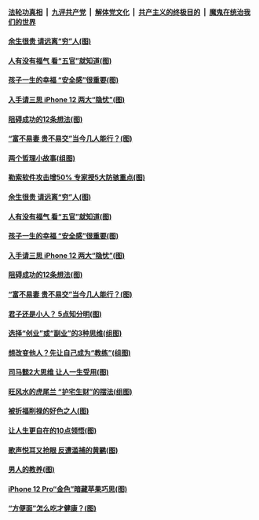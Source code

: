 

####  [法轮功真相](../../../../basic/blob/master/README.md?t=10291003) &nbsp;|&nbsp; [九评共产党](../../../../9ping.md/blob/master/README.md?t=10291003) &nbsp;|&nbsp; [解体党文化](../../../../jtdwh.md/blob/master/README.md?t=10291003)  &nbsp;|&nbsp; [共产主义的终极目的](../../../../gczydzjmd.md/blob/master/README.md?t=10291003) &nbsp;|&nbsp; [魔鬼在统治我们的世界](../../../../mgztzwmdsj.md/blob/master/README.md?t=10291003) 

#### [余生很贵 请远离“穷”人(图)](../pages/p8/950578.md?t=10291003) 

#### [人有没有福气 看“五官”就知道(图)](../pages/p8/950658.md?t=10291003) 

#### [孩子一生的幸福 “安全感”很重要(图)](../pages/p8/950093.md?t=10291003) 

#### [入手请三思 iPhone 12 两大“隐忧”(图)](../pages/p8/950580.md?t=10291003) 

#### [阻碍成功的12条想法(图)](../pages/p8/950260.md?t=10291003) 

#### [“富不易妻 贵不易交”当今几人能行？(图)](../pages/p8/950497.md?t=10291003) 

#### [两个哲理小故事(组图)](../pages/p8/950622.md?t=10291003) 

#### [勒索软件攻击增50% 专家授5大防骇重点(图)](../pages/p8/950573.md?t=10291003) 


#### [余生很贵 请远离“穷”人(图)](../pages/p8/950578.md?t=10291003) 

#### [人有没有福气 看“五官”就知道(图)](../pages/p8/950658.md?t=10291003) 

#### [孩子一生的幸福 “安全感”很重要(图)](../pages/p8/950093.md?t=10291003) 

#### [入手请三思 iPhone 12 两大“隐忧”(图)](../pages/p8/950580.md?t=10291003) 

#### [阻碍成功的12条想法(图)](../pages/p8/950260.md?t=10291003) 

#### [“富不易妻 贵不易交”当今几人能行？(图)](../pages/p8/950497.md?t=10291003) 

#### [君子还是小人？ 5点知分明(图)](../pages/p8/949155.md?t=10291003) 

#### [选择“创业”或“副业”的3种思维(组图)](../pages/p8/947359.md?t=10291003) 

#### [想改变他人？先让自己成为“教练”(组图)](../pages/p8/950290.md?t=10291003) 

#### [司马懿2大思维 让人一生受用(图)](../pages/p8/950293.md?t=10291003) 

#### [旺风水的虎尾兰 “护宅生财”的摆法(组图)](../pages/p8/950361.md?t=10291003) 

#### [被折福削禄的好色之人(图)](../pages/p8/950071.md?t=10291003) 

#### [让人生更自在的10点领悟(图)](../pages/p8/950286.md?t=10291003) 

#### [歌声悦耳又抢眼 反遭滥捕的黄鹂(图)](../pages/p8/950275.md?t=10291003) 

#### [男人的教养(图)](../pages/p8/949865.md?t=10291003) 

#### [iPhone 12 Pro“金色”暗藏苹果巧思(图)](../pages/p8/950267.md?t=10291003) 

#### [“方便面”怎么吃才健康？(图)](../pages/p8/949877.md?t=10291003) 

